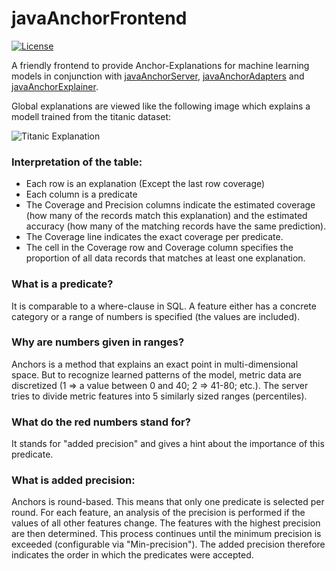 # javaAnchorFrontend

[![License](https://img.shields.io/badge/License-BSD%203--Clause-blue.svg)](https://opensource.org/licenses/BSD-3-Clause)

A friendly frontend to provide Anchor-Explanations for machine learning models in conjunction with [javaAnchorServer](https://github.com/viadee/javaAnchorServer), [javaAnchorAdapters](https://github.com/viadee/javaAnchorAdapters) and [javaAnchorExplainer](https://github.com/viadee/javaAnchorExplainer).

Global explanations are viewed like the following image which explains a modell trained from the titanic dataset:

![Titanic Explanation](https://user-images.githubusercontent.com/5667523/51996301-bde31580-24b4-11e9-9c75-6205546d1463.png)

### Interpretation of the table:

- Each row is an explanation (Except the last row coverage)
- Each column is a predicate
- The Coverage and Precision columns indicate the estimated coverage (how many of the records match this explanation) and the estimated accuracy (how many of the matching records have the same prediction).
- The Coverage line indicates the exact coverage per predicate. 
- The cell in the Coverage row and Coverage column specifies the proportion of all data records that matches at least one explanation.

### What is a predicate?
It is comparable to a where-clause in SQL. A feature either has a concrete category or a range of numbers is specified (the values are included).

### Why are numbers given in ranges?
Anchors is a method that explains an exact point in multi-dimensional space. But to recognize learned patterns of the model, metric data are discretized (1 => a value between 0 and 40; 2 => 41-80; etc.). The server tries to divide metric features into 5 similarly sized ranges (percentiles).

### What do the red numbers stand for?
It stands for "added precision" and gives a hint about the importance of this predicate.

### What is added precision:
Anchors is round-based. This means that only one predicate is selected per round. For each feature, an analysis of the precision is performed if the values of all other features change. The features with the highest precision are then determined. This process continues until the minimum precision is exceeded (configurable via "Min-precision").
The added precision therefore indicates the order in which the predicates were accepted.
